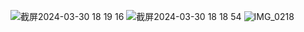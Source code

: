 ![截屏2024-03-30 18 19 16](https://github.com/HannahZheng/CustomTriangleView/assets/19170853/6cbe5598-7186-4153-adad-b8a184f3d6db)
![截屏2024-03-30 18 18 54](https://github.com/HannahZheng/CustomTriangleView/assets/19170853/636981fa-90d0-4622-8575-f5387c73b418)
![IMG_0218](https://github.com/HannahZheng/CustomTriangleView/assets/19170853/dce3d83c-98ae-432a-b41d-d17f46cd94e2)

